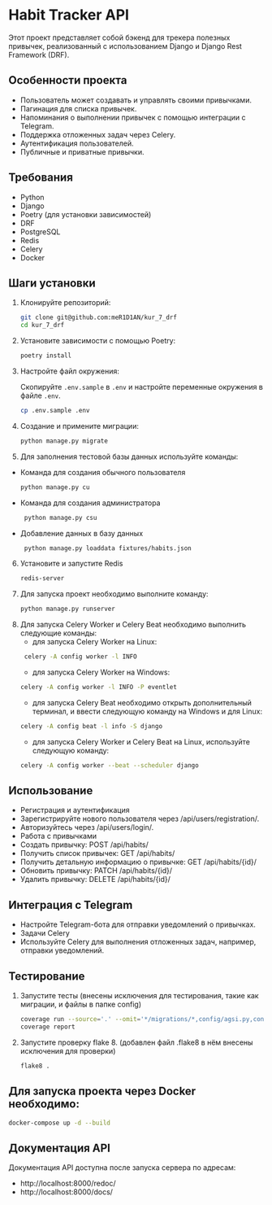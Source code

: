 # Habit Tracker API

Этот проект представляет собой бэкенд для трекера полезных привычек, реализованный с использованием Django и Django Rest Framework (DRF).

## Особенности проекта

- Пользователь может создавать и управлять своими привычками.
- Пагинация для списка привычек.
- Напоминания о выполнении привычек с помощью интеграции с Telegram.
- Поддержка отложенных задач через Celery.
- Аутентификация пользователей.
- Публичные и приватные привычки.

## Требования

- Python 
- Django 
- Poetry (для установки зависимостей)
- DRF
- PostgreSQL
- Redis
- Celery
- Docker

## Шаги установки

1. Клонируйте репозиторий:

    ```bash
   git clone git@github.com:meR1D1AN/kur_7_drf
   cd kur_7_drf
   ```

2. Установите зависимости с помощью Poetry:

    ```bash
    poetry install
    ```

3. Настройте файл окружения:

    Скопируйте `.env.sample` в `.env` и настройте переменные окружения в файле `.env`.

    ```bash
    cp .env.sample .env
    ```
   

4. Создание и примените миграции:

    ```bash
    python manage.py migrate
    ```
   
5. Для заполнения тестовой базы данных используйте команды:

- Команда для создания обычного пользователя
    ```bash
   python manage.py cu
    ```
- Команда для создания администратора
  ```bash
   python manage.py csu
  ```
- Добавление данных в базу данных  
   ```bash
    python manage.py loaddata fixtures/habits.json
   ```
6. Установите и запустите Redis
    ```bash
    redis-server
    ```
7. Для запуска проект необходимо выполните команду:
    ```bash
    python manage.py runserver
    ```
8. Для запуска Celery Worker и Celery Beat необходимо выполнить следующие команды:
    - для запуска Celery Worker на Linux:
   ```bash
    celery -A config worker -l INFO
   ```
   - для запуска Celery Worker на Windows:
   ```bash
   celery -A config worker -l INFO -P eventlet
   ```
   - для запуска Celery Beat необходимо открыть дополнительный терминал, и ввести следующую команду на Windows и для Linux:
   ```bash
   celery -A config beat -l info -S django
   ```
   - для запуска Celery Worker и Celery Beat на Linux, используйте следующую команду:
   ```bash
   celery -A config worker --beat --scheduler django
   ```

## Использование

- Регистрация и аутентификация
- Зарегистрируйте нового пользователя через /api/users/registration/.
- Авторизуйтесь через /api/users/login/.
- Работа с привычками
- Создать привычку: POST /api/habits/
- Получить список привычек: GET /api/habits/
- Получить детальную информацию о привычке: GET /api/habits/{id}/
- Обновить привычку: PATCH /api/habits/{id}/
- Удалить привычку: DELETE /api/habits/{id}/

## Интеграция с Telegram
- Настройте Telegram-бота для отправки уведомлений о привычках.
- Задачи Celery
- Используйте Celery для выполнения отложенных задач, например, отправки уведомлений.

## Тестирование

1. Запустите тесты (внесены исключения для тестирования, такие как миграции, и файлы в папке config)

   ```bash
   coverage run --source='.' --omit='*/migrations/*,config/agsi.py,config/wsgi.py' manage.py test
   coverage report
   ```
2. Запустите проверку flake 8. (добавлен файл .flake8 в нём внесены исключения для проверки)
   ```bash
   flake8 .
   ```

## Для запуска проекта через Docker необходимо:

   ```bash
   docker-compose up -d --build
   ```

## Документация API

Документация API доступна после запуска сервера по адресам: 
   - http://localhost:8000/redoc/
   - http://localhost:8000/docs/
